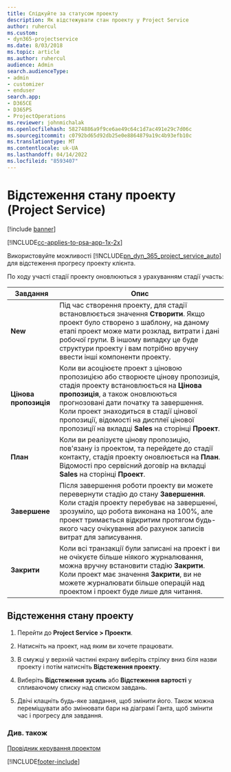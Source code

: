 ```yaml
---
title: Слідкуйте за статусом проекту
description: Як відстежувати стан проекту у Project Service
author: ruhercul
ms.custom:
- dyn365-projectservice
ms.date: 8/03/2018
ms.topic: article
ms.author: ruhercul
audience: Admin
search.audienceType:
- admin
- customizer
- enduser
search.app:
- D365CE
- D365PS
- ProjectOperations
ms.reviewer: johnmichalak
ms.openlocfilehash: 58274886a9f9ce6ae49c64c1d7ac491e29c7d06c
ms.sourcegitcommit: c0792bd65d92db25e0e8864879a19c4b93efb10c
ms.translationtype: MT
ms.contentlocale: uk-UA
ms.lasthandoff: 04/14/2022
ms.locfileid: "8593407"
---
```

# <a name="track-a-projects-status-project-service"></a>Відстеження стану проекту (Project Service)

[!include [banner](../includes/psa-now-project-operations.md)]

[!INCLUDE[cc-applies-to-psa-app-1x-2x](../includes/cc-applies-to-psa-app-1x-2x.md)]

Використовуйте можливості [!INCLUDE[pn_dyn_365_project_service_auto](../includes/pn-dyn-365-project-service-auto.md)] для відстеження прогресу проекту клієнта.  

По ходу участі стадії проекту оновлюються з урахуванням стадії участь:  

| Завдання | Опис | 
|------------|----------|
| **New** | Під час створення проекту, для стадії встановлюється значення **Створити**. Якщо проект було створено з шаблону, на даному етапі проект може мати розклад, витрати і дані робочої групи. В іншому випадку це буде структури проекту і вам потрібно вручну ввести інші компоненти проекту. |
| **Цінова пропозиція** |  Коли ви асоціюєте проект з ціновою пропозицією або створюєте цінову пропозиція, стадія проекту встановлюється на **Цінова пропозиція**, а також оновлюються прогнозовані дати початку та завершення. Коли проект знаходиться в стадії цінової пропозиції, відомості на дисплеї цінової пропозиції на вкладці **Sales** на сторінці **Проект**. |
| **План** |  Коли ви реалізуєте цінову пропозицію, пов'язану із проектом, та перейдете до стадії контакту, стадія проекту оновлюється на **План**. Відомості про сервісний договір на вкладці **Sales** на сторінці **Проект**. |
| **Завершене** | Після завершення роботи проекту ви можете перевернути стадію до стану **Завершення**. Коли стадія проекту перебуває на завершенні, зрозуміло, що робота виконана на 100%, але проект тримається відкритим протягом будь-якого часу очікування або рахунок записів витрат для записування. |
| **Закрити** | Коли всі транзакції були записані на проект і ви не очікуєте більше ніякого журналювання, можна вручну встановити стадію **Закрити**. Коли проект має значення **Закрити**, ви не можете журналювати більше операцій над проектом і проект буде лише для читання. |

## <a name="to-track-a-projects-status"></a>Відстеження стану проекту  

1.  Перейти до **Project Service > Проекти**.  

2.  Натисніть на проект, над яким ви хочете працювати.  

3.  В смужці у верхній частині екрану виберіть стрілку вниз біля назви проекту і потім натисніть **Відстеження проекту**.  

4.  Виберіть **Відстеження зусиль** або **Відстеження вартості** у спливаючому списку над списком завдань.  

5.  Двічі клацніть будь-яке завдання, щоб змінити його. Також можна переміщувати або змінювати бари на діаграмі Ганта, щоб змінити час і прогресу для завдання.  

### <a name="see-also"></a>Див. також  
 [Провідник керування проектом](../psa/project-manager-guide.md)


[!INCLUDE[footer-include](../includes/footer-banner.md)]
